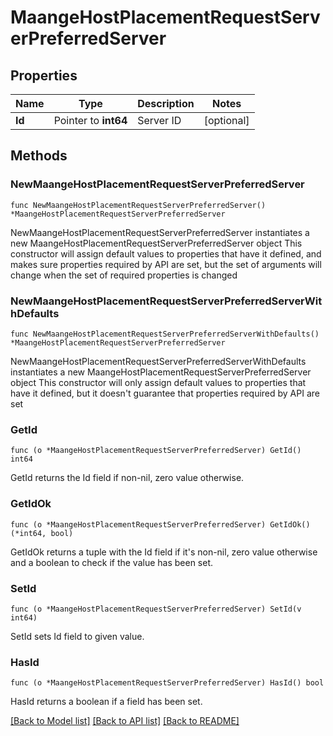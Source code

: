 # MaangeHostPlacementRequestServerPreferredServer

## Properties

Name | Type | Description | Notes
------------ | ------------- | ------------- | -------------
**Id** | Pointer to **int64** | Server ID | [optional] 

## Methods

### NewMaangeHostPlacementRequestServerPreferredServer

`func NewMaangeHostPlacementRequestServerPreferredServer() *MaangeHostPlacementRequestServerPreferredServer`

NewMaangeHostPlacementRequestServerPreferredServer instantiates a new MaangeHostPlacementRequestServerPreferredServer object
This constructor will assign default values to properties that have it defined,
and makes sure properties required by API are set, but the set of arguments
will change when the set of required properties is changed

### NewMaangeHostPlacementRequestServerPreferredServerWithDefaults

`func NewMaangeHostPlacementRequestServerPreferredServerWithDefaults() *MaangeHostPlacementRequestServerPreferredServer`

NewMaangeHostPlacementRequestServerPreferredServerWithDefaults instantiates a new MaangeHostPlacementRequestServerPreferredServer object
This constructor will only assign default values to properties that have it defined,
but it doesn't guarantee that properties required by API are set

### GetId

`func (o *MaangeHostPlacementRequestServerPreferredServer) GetId() int64`

GetId returns the Id field if non-nil, zero value otherwise.

### GetIdOk

`func (o *MaangeHostPlacementRequestServerPreferredServer) GetIdOk() (*int64, bool)`

GetIdOk returns a tuple with the Id field if it's non-nil, zero value otherwise
and a boolean to check if the value has been set.

### SetId

`func (o *MaangeHostPlacementRequestServerPreferredServer) SetId(v int64)`

SetId sets Id field to given value.

### HasId

`func (o *MaangeHostPlacementRequestServerPreferredServer) HasId() bool`

HasId returns a boolean if a field has been set.


[[Back to Model list]](../README.md#documentation-for-models) [[Back to API list]](../README.md#documentation-for-api-endpoints) [[Back to README]](../README.md)



